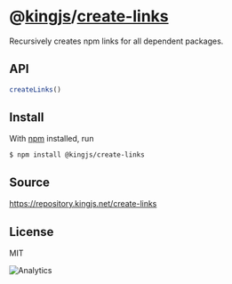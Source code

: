 # @[kingjs][@kingjs]/[create-links][ns0]
Recursively creates npm links for all  dependent packages.

## API
```ts
createLinks()
```




## Install
With [npm](https://npmjs.org/) installed, run
```
$ npm install @kingjs/create-links
```

## Source
https://repository.kingjs.net/create-links
## License
MIT

![Analytics](https://analytics.kingjs.net/create-links)

[@kingjs]: https://www.npmjs.com/package/kingjs
[ns0]: https://www.npmjs.com/package/@kingjs/create-links
